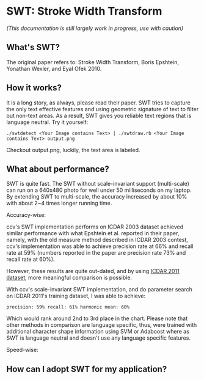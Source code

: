 SWT: Stroke Width Transform
===========================

*(This documentation is still largely work in progress, use with caution)*

What's SWT?
-----------

The original paper refers to: Stroke Width Transform, Boris Epshtein, Yonathan Wexler, and Eyal Ofek 2010.

How it works?
-------------

It is a long story, as always, please read their paper. SWT tries to capture the only text
effective features and using geometric signature of text to filter out non-text areas. As a
result, SWT gives you reliable text regions that is language neutral. Try it yourself:

	./swtdetect <Your Image contains Text> | ./swtdraw.rb <Your Image contains Text> output.png

Checkout output.png, luckily, the text area is labeled.

What about performance?
-----------------------

SWT is quite fast. The SWT without scale-invariant support (multi-scale) can run on a 640x480
photo for well under 50 milliseconds on my laptop. By extending SWT to multi-scale, the accuracy
increased by about 10% with about 2~4 times longer running time.

Accuracy-wise:

ccv's SWT implementation performs on ICDAR 2003 dataset achieved similar performance with what
Epshtein et al. reported in their paper, namely, with the old measure method described in ICDAR
2003 contest, ccv's implementation was able to achieve precision rate at 66% and recall rate
at 59% (numbers reported in the paper are precision rate 73% and recall rate at 60%).

However, these results are quite out-dated, and by using [ICDAR 2011
dataset](http://robustreading.opendfki.de/wiki/SceneText), more meaningful comparison is possible.

With ccv's scale-invariant SWT implementation, and do parameter search on ICDAR 2011's training
dataset, I was able to achieve:

	precision: 59% recall: 61% harmonic mean: 60%

Which would rank around 2nd to 3rd place in the chart. Please note that other methods in comparison
are language specific, thus, were trained with additional character shape information using
SVM or Adaboost where as SWT is language neutral and doesn't use any language specific features.

Speed-wise:

How can I adopt SWT for my application?
---------------------------------------
